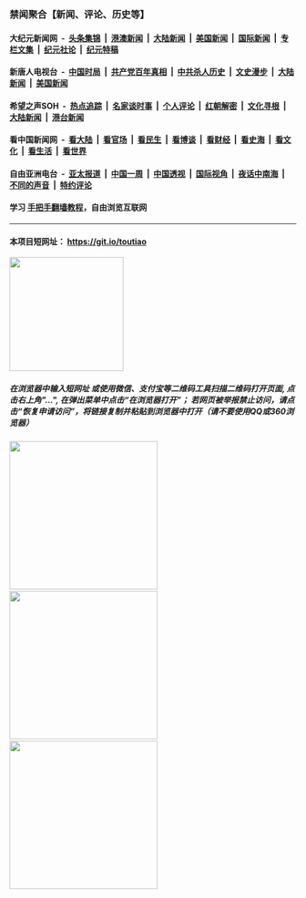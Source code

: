 ### 禁闻聚合【新闻、评论、历史等】

#### 大纪元新闻网 &nbsp;-&nbsp; [头条集锦](indexes/E头条集锦.md?t=02120244) &nbsp;|&nbsp; [港澳新闻](indexes/E港澳新闻.md?t=02120244)  &nbsp;|&nbsp; [大陆新闻](indexes/E大陆新闻.md?t=02120244) &nbsp;|&nbsp; [美国新闻](indexes/E美国新闻.md?t=02120244) &nbsp;|&nbsp; [国际新闻](indexes/E国际新闻.md?t=02120244) &nbsp;|&nbsp; [专栏文集](indexes/E专栏文集.md?t=02120244) &nbsp;|&nbsp; [纪元社论](indexes/E纪元社论.md?t=02120244) &nbsp;|&nbsp; [纪元特稿](indexes/E纪元特稿.md?t=02120244) 

#### 新唐人电视台 &nbsp;-&nbsp; [中国时局](indexes/N中国时局.md?t=02120244) &nbsp;|&nbsp; [共产党百年真相](indexes/N共产党百年真相.md?t=02120244) &nbsp;|&nbsp; [中共杀人历史](indexes/N中共杀人历史.md?t=02120244) &nbsp;|&nbsp; [文史漫步](indexes/N文史漫步.md?t=02120244) &nbsp;|&nbsp; [大陆新闻](indexes/N大陆新闻.md?t=02120244) &nbsp;|&nbsp; [美国新闻](indexes/N美国新闻.md?t=02120244)

#### 希望之声SOH &nbsp;-&nbsp; [热点追踪](indexes/H热点追踪.md?t=02120244) &nbsp;|&nbsp; [名家谈时事](indexes/H名家谈时事.md?t=02120244) &nbsp;|&nbsp; [个人评论](indexes/H个人评论.md?t=02120244)  &nbsp;|&nbsp; [红朝解密](indexes/H红朝解密.md?t=02120244) &nbsp;|&nbsp; [文化寻根](indexes/H文化寻根.md?t=02120244) &nbsp;|&nbsp; [大陆新闻](indexes/H大陆新闻.md?t=02120244) &nbsp;|&nbsp; [港台新闻](indexes/H港台新闻.md?t=02120244)

#### 看中国新闻网 &nbsp;-&nbsp; [看大陆](indexes/S看大陆.md?t=02120244) &nbsp;|&nbsp; [看官场](indexes/S看官场.md?t=02120244) &nbsp;|&nbsp; [看民生](indexes/S看民生.md?t=02120244)  &nbsp;|&nbsp; [看博谈](indexes/S看博谈.md?t=02120244) &nbsp;|&nbsp; [看财经](indexes/S看财经.md?t=02120244) &nbsp;|&nbsp; [看史海](indexes/S看史海.md?t=02120244) &nbsp;|&nbsp; [看文化](indexes/S看文化.md?t=02120244) &nbsp;|&nbsp; [看生活](indexes/S看生活.md?t=02120244) &nbsp;|&nbsp; [看世界](indexes/S看世界.md?t=02120244)

#### 自由亚洲电台 &nbsp;-&nbsp; [亚太报道](indexes/R亚太报道.md?t=02120244) &nbsp;|&nbsp; [中国一周](indexes/R中国一周.md?t=02120244) &nbsp;|&nbsp; [中国透视](indexes/R中国透视.md?t=02120244)  &nbsp;|&nbsp; [国际视角](indexes/R国际视角.md?t=02120244) &nbsp;|&nbsp; [夜话中南海](indexes/R夜话中南海.md?t=02120244) &nbsp;|&nbsp; [不同的声音](indexes/R不同的声音.md?t=02120244) &nbsp;|&nbsp; [特约评论](indexes/R特约评论.md?t=02120244)

#### 学习 [手把手翻墙教程](https://github.com/gfw-breaker/guides/wiki)，自由浏览互联网

----

#### 本项目短网址： https://git.io/toutiao
<img src="https://raw.githubusercontent.com/gfw-breaker/banned-news/master/scripts/img/qr.png" width="200px"/>  

##### 在浏览器中输入短网址 或使用微信、支付宝等二维码工具扫描二维码打开页面, 点击右上角"...", 在弹出菜单中点击“在浏览器打开”； 若网页被举报禁止访问，请点击“恢复申请访问”，将链接复制并粘贴到浏览器中打开（请不要使用QQ或360浏览器）

<img src="https://raw.githubusercontent.com/gfw-breaker/banned-news/master/scripts/img/1.png" width="260px"/> &nbsp; <img src="https://raw.githubusercontent.com/gfw-breaker/banned-news/master/scripts/img/2.png" width="260px"/> &nbsp; <img src="https://raw.githubusercontent.com/gfw-breaker/banned-news/master/scripts/img/3.png" width="260px"/>
